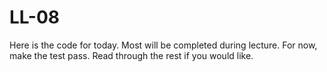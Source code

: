 # LL-08

Here is the code for today. Most will be completed during lecture. For now, make the test pass. Read through the rest if you would like.
